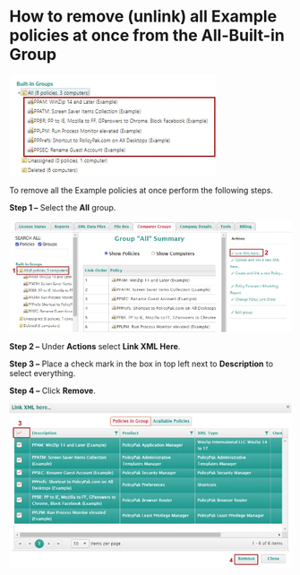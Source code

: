 # How to remove (unlink) all Example policies at once from the All-Built-in Group

![799_1_image-20201230211039-1](../../../../static/img/product_docs/policypak/policypak/cloud/799_1_image-20201230211039-1.webp)

To remove all the Example policies at once perform the following steps.

**Step 1 –** Select the **All** group.

![799_2_image-20201230211039-2](../../../../static/img/product_docs/policypak/policypak/cloud/799_2_image-20201230211039-2.webp)

**Step 2 –** Under **Actions** select **Link XML Here**.

**Step 3 –** Place a check mark in the box in top left next to **Description** to select everything.

**Step 4 –** Click **Remove**.

![799_3_image-20201230211039-3](../../../../static/img/product_docs/policypak/policypak/cloud/799_3_image-20201230211039-3.webp)
